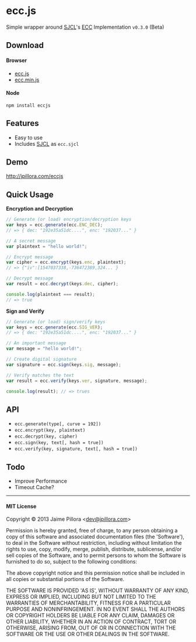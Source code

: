 ecc.js
=====

Simple wrapper around [SJCL](http://bitwiseshiftleft.github.io/sjcl/)'s [ECC](http://en.wikipedia.org/wiki/Elliptic_curve_cryptography) Implementation `v0.3.0` (Beta)

## Download

#### Browser

* [ecc.js](https://raw.github.com/jpillora/eccjs/gh-pages/dist/0.3/ecc.js)
* [ecc.min.js](https://raw.github.com/jpillora/eccjs/gh-pages/dist/0.3/ecc.min.js)

#### Node

```
npm install eccjs
```

## Features

* Easy to use
* Includes [SJCL](http://bitwiseshiftleft.github.io/sjcl/) as `ecc.sjcl`

## Demo

http://jpillora.com/eccjs

## Quick Usage

**Encryption and Decryption**

``` js
// Generate (or load) encryption/decryption keys 
var keys = ecc.generate(ecc.ENC_DEC);
// => { dec: "192e35a51dc....", enc: "192037..." }

// A secret message
var plaintext = "hello world!";

// Encrypt message
var cipher = ecc.encrypt(keys.enc, plaintext);
// => {"iv":[1547037338,-736472389,324... }

// Decrypt message
var result = ecc.decrypt(keys.dec, cipher);

console.log(plaintext === result);
// => true
```

**Sign and Verify**

``` js
// Generate (or load) sign/verify keys 
var keys = ecc.generate(ecc.SIG_VER);
// => { dec: "192e35a51dc....", enc: "192037..." }

// An important message
var message = "hello world!";

// Create digital signature
var signature = ecc.sign(keys.sig, message);

// Verify matches the text
var result = ecc.verify(keys.ver, signature, message);

console.log(result); // => trues
```

## API

* `ecc.generate(type[, curve = 192])`
* `ecc.encrypt(key, plaintext)`
* `ecc.decrypt(key, cipher)`
* `ecc.sign(key, text[, hash = true])`
* `ecc.verify(key, signature, text[, hash = true])`

## Todo

* Improve Performance
* Timeout Cache?

---

#### MIT License

Copyright © 2013 Jaime Pillora &lt;dev@jpillora.com&gt;

Permission is hereby granted, free of charge, to any person obtaining
a copy of this software and associated documentation files (the
'Software'), to deal in the Software without restriction, including
without limitation the rights to use, copy, modify, merge, publish,
distribute, sublicense, and/or sell copies of the Software, and to
permit persons to whom the Software is furnished to do so, subject to
the following conditions:

The above copyright notice and this permission notice shall be
included in all copies or substantial portions of the Software.

THE SOFTWARE IS PROVIDED 'AS IS', WITHOUT WARRANTY OF ANY KIND,
EXPRESS OR IMPLIED, INCLUDING BUT NOT LIMITED TO THE WARRANTIES OF
MERCHANTABILITY, FITNESS FOR A PARTICULAR PURPOSE AND NONINFRINGEMENT.
IN NO EVENT SHALL THE AUTHORS OR COPYRIGHT HOLDERS BE LIABLE FOR ANY
CLAIM, DAMAGES OR OTHER LIABILITY, WHETHER IN AN ACTION OF CONTRACT,
TORT OR OTHERWISE, ARISING FROM, OUT OF OR IN CONNECTION WITH THE
SOFTWARE OR THE USE OR OTHER DEALINGS IN THE SOFTWARE.